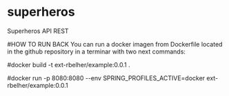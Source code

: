 # superheros
Superheros API REST

#HOW TO RUN BACK You can run a docker imagen from Dockerfile located in the github repository in a terminar with two next commands: 

#docker build -t ext-rbelher/example:0.0.1 .

#docker run -p 8080:8080 --env SPRING_PROFILES_ACTIVE=docker ext-rbelher/example:0.0.1
